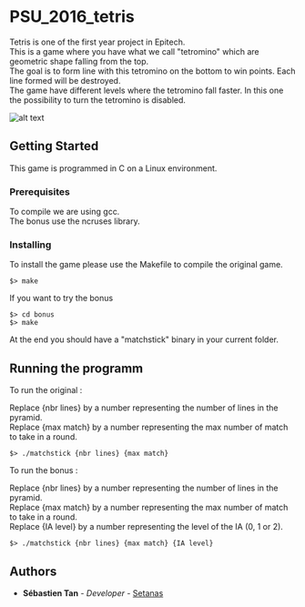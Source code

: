 # PSU_2016_tetris

Tetris is one of the first year project in Epitech. <br/>
This is a game where you have what we call "tetromino" which are geometric shape falling from the top.<br/>
The goal is to form line with this tetromino on the bottom to win points. Each line formed will be destroyed.<br/>
The game have different levels where the tetromino fall faster. In this one the possibility to turn the tetromino is disabled.<br/>

![alt text](https://github.com/Setanas/PSU_2016_tetris/ressources/tetris.png)

## Getting Started

This game is programmed in C on a Linux environment.

### Prerequisites

To compile we are using gcc.  
The bonus use the ncruses library.

### Installing

To install the game please use the Makefile to compile the original game.

```
$> make
```

If you want to try the bonus

```
$> cd bonus
$> make
```

At the end you should have a "matchstick" binary in your current folder.

## Running the programm

To run the original : 

Replace {nbr lines} by a number representing the number of lines in the pyramid.  
Replace {max match} by a number representing the max number of match to take in a round.
```
$> ./matchstick {nbr lines} {max match}
```

To run the bonus : 

Replace {nbr lines} by a number representing the number of lines in the pyramid.  
Replace {max match} by a number representing the max number of match to take in a round.  
Replace {IA level} by a number representing the level of the IA (0, 1 or 2).

```
$> ./matchstick {nbr lines} {max match} {IA level}
```


## Authors

* **Sébastien Tan** - *Developer* - [Setanas](https://github.com/Setanas)